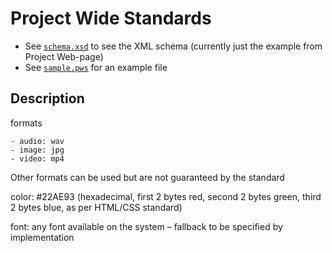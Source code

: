 Project Wide Standards
======================

- See [`schema.xsd`](schema.xsd) to see the XML schema (currently just the example from Project Web-page)
- See [`sample.pws`](schema.xsd) for an example file

Description
-----------

formats

	- audio: wav
	- image: jpg
	- video: mp4

Other formats can be used but are not guaranteed by the standard

color:   #22AE93   (hexadecimal, first 2 bytes red, second 2 bytes green, third 2 bytes blue, as per HTML/CSS standard)

font:	any font available on the system – fallback to be specified by implementation
